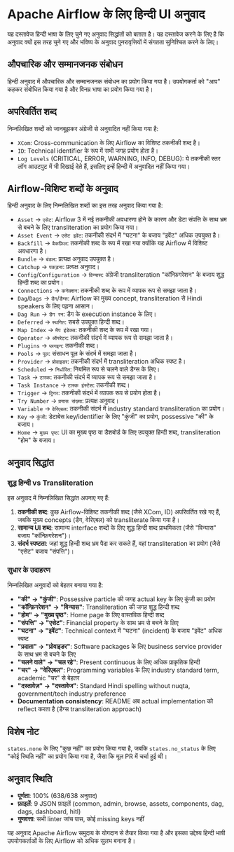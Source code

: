 <!--
 Licensed to the Apache Software Foundation (ASF) under one
 or more contributor license agreements.  See the NOTICE file
 distributed with this work for additional information
 regarding copyright ownership.  The ASF licenses this file
 to you under the Apache License, Version 2.0 (the
 "License"); you may not use this file except in compliance
 with the License.  You may obtain a copy of the License at

   http://www.apache.org/licenses/LICENSE-2.0

 Unless required by applicable law or agreed to in writing,
 software distributed under the License is distributed on an
 "AS IS" BASIS, WITHOUT WARRANTIES OR CONDITIONS OF ANY
 KIND, either express or implied.  See the License for the
 specific language governing permissions and limitations
 under the License.
 -->

# Apache Airflow के लिए हिन्दी UI अनुवाद

यह दस्तावेज हिन्दी भाषा के लिए चुने गए अनुवाद सिद्धांतों को बताता है। यह दस्तावेज करने के लिए है कि अनुवाद क्यों इस तरह चुने गए और भविष्य के अनुवाद पुनरावृत्तियों में संगतता सुनिश्चित करने के लिए।

## औपचारिक और सम्मानजनक संबोधन

हिन्दी अनुवाद में औपचारिक और सम्मानजनक संबोधन का प्रयोग किया गया है। उपयोगकर्ता को "आप" कहकर संबोधित किया गया है और विनम्र भाषा का प्रयोग किया गया है।

## अपरिवर्तित शब्द

निम्नलिखित शब्दों को जानबूझकर अंग्रेजी से अनुवादित नहीं किया गया है:

- `XCom`: Cross-communication के लिए Airflow का विशिष्ट तकनीकी शब्द है।
- `ID`: Technical identifier के रूप में सभी जगह प्रयोग होता है।
- `Log Levels` (CRITICAL, ERROR, WARNING, INFO, DEBUG): ये तकनीकी स्तर लॉग आउटपुट में भी दिखाई देते हैं, इसलिए इन्हें हिन्दी में अनुवादित नहीं किया गया।

## Airflow-विशिष्ट शब्दों के अनुवाद

हिन्दी अनुवाद के लिए निम्नलिखित शब्दों का इस तरह अनुवाद किया गया है:

- `Asset` → `एसेट`: Airflow 3 में नई तकनीकी अवधारणा होने के कारण और डेटा संपत्ति के साथ भ्रम से बचने के लिए transliteration का प्रयोग किया गया।
- `Asset Event` → `एसेट इवेंट`: तकनीकी संदर्भ में "घटना" के बजाय "इवेंट" अधिक उपयुक्त है।
- `Backfill` → `बैकफ़िल`: तकनीकी शब्द के रूप में रखा गया क्योंकि यह Airflow में विशिष्ट अवधारणा है।
- `Bundle` → `बंडल`: प्रत्यक्ष अनुवाद उपयुक्त है।
- `Catchup` → `पकड़ना`: प्रत्यक्ष अनुवाद।
- `Config`/`Configuration` → `विन्यास`: अंग्रेजी transliteration "कॉन्फ़िगरेशन" के बजाय शुद्ध हिन्दी शब्द का प्रयोग।
- `Connections` → `कनेक्शन`: तकनीकी शब्द के रूप में व्यापक रूप से समझा जाता है।
- `Dag`/`Dags` → `डैग`/`डैग्स`: Airflow का मुख्य concept, transliteration से Hindi speakers के लिए पढ़ना आसान।
- `Dag Run` → `डैग रन`: डैग के execution instance के लिए।
- `Deferred` → `स्थगित`: सबसे उपयुक्त हिन्दी शब्द।
- `Map Index` → `मैप इंडेक्स`: तकनीकी शब्द के रूप में रखा गया।
- `Operator` → `ऑपरेटर`: तकनीकी संदर्भ में व्यापक रूप से समझा जाता है।
- `Plugins` → `प्लगइन`: तकनीकी शब्द।
- `Pools` → `पूल`: संसाधन पूल के संदर्भ में समझा जाता है।
- `Provider` → `प्रोवाइडर`: तकनीकी संदर्भ में transliteration अधिक स्पष्ट है।
- `Scheduled` → `निर्धारित`: नियमित रूप से चलने वाले डैग्स के लिए।
- `Task` → `टास्क`: तकनीकी संदर्भ में व्यापक रूप से समझा जाता है।
- `Task Instance` → `टास्क इंस्टेंस`: तकनीकी शब्द।
- `Trigger` → `ट्रिगर`: तकनीकी संदर्भ में व्यापक रूप से प्रयोग होता है।
- `Try Number` → `प्रयास संख्या`: प्रत्यक्ष अनुवाद।
- `Variable` → `वेरिएबल`: तकनीकी संदर्भ में industry standard transliteration का प्रयोग।
- `Key` → `कुंजी`: डेटाबेस key/identifier के लिए "कुंजी" का प्रयोग, possessive "की" के बजाय।
- `Home` → `मुख्य पृष्ठ`: UI का मुख्य पृष्ठ या डैशबोर्ड के लिए उपयुक्त हिन्दी शब्द, transliteration "होम" के बजाय।

## अनुवाद सिद्धांत

### शुद्ध हिन्दी vs Transliteration

इस अनुवाद में निम्नलिखित सिद्धांत अपनाए गए हैं:

1. **तकनीकी शब्द**: कुछ Airflow-विशिष्ट तकनीकी शब्द (जैसे XCom, ID) अपरिवर्तित रखे गए हैं, जबकि मुख्य concepts (डैग, वेरिएबल) को transliterate किया गया है।
2. **सामान्य UI शब्द**: सामान्य interface शब्दों के लिए शुद्ध हिन्दी शब्द प्राथमिकता (जैसे "विन्यास" बजाय "कॉन्फ़िगरेशन")।
3. **संदर्भ स्पष्टता**: जहां शुद्ध हिन्दी शब्द भ्रम पैदा कर सकते हैं, वहां transliteration का प्रयोग (जैसे "एसेट" बजाय "संपत्ति")।

### सुधार के उदाहरण

निम्नलिखित अनुवादों को बेहतर बनाया गया है:

- **"की" → "कुंजी"**: Possessive particle की जगह actual key के लिए कुंजी का प्रयोग
- **"कॉन्फ़िगरेशन" → "विन्यास"**: Transliteration की जगह शुद्ध हिन्दी शब्द
- **"होम" → "मुख्य पृष्ठ"**: Home page के लिए वास्तविक हिन्दी शब्द
- **"संपत्ति" → "एसेट"**: Financial property के साथ भ्रम से बचने के लिए
- **"घटना" → "इवेंट"**: Technical context में "घटना" (incident) के बजाय "इवेंट" अधिक स्पष्ट
- **"प्रदाता" → "प्रोवाइडर"**: Software packages के लिए business service provider के साथ भ्रम से बचने के लिए
- **"चलने वाले" → "चल रहे"**: Present continuous के लिए अधिक प्राकृतिक हिन्दी
- **"चर" → "वेरिएबल"**: Programming variables के लिए industry standard term, academic "चर" से बेहतर
- **"दस्तावेज़" → "दस्तावेज"**: Standard Hindi spelling without nuqta, government/tech industry preference
- **Documentation consistency**: README अब actual implementation को reflect करता है (डैग्स transliteration approach)

## विशेष नोट

`states.none` के लिए "कुछ नहीं" का प्रयोग किया गया है, जबकि `states.no_status` के लिए "कोई स्थिति नहीं" का प्रयोग किया गया है, जैसा कि मूल PR में चर्चा हुई थी।

## अनुवाद स्थिति

- **पूर्णता**: 100% (638/638 अनुवाद)
- **फ़ाइलें**: 9 JSON फ़ाइलें (common, admin, browse, assets, components, dag, dags, dashboard, hitl)
- **गुणवत्ता**: सभी linter जांच पास, कोई missing keys नहीं

यह अनुवाद Apache Airflow समुदाय के योगदान से तैयार किया गया है और इसका उद्देश्य हिन्दी भाषी उपयोगकर्ताओं के लिए Airflow को अधिक सुलभ बनाना है।
